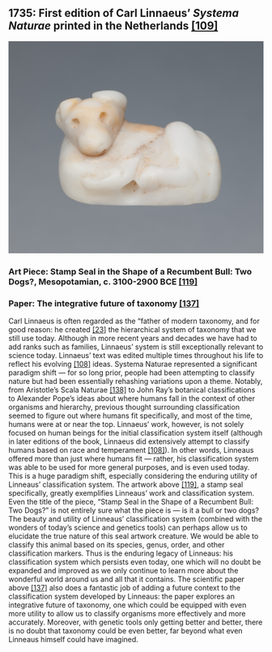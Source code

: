 ## 1735: First edition of Carl Linnaeus’ <em>Systema Naturae</em> printed in the Netherlands [[109]](https://www.biodiversitylibrary.org/item/10277#page/3/mode/1up)

![pic](/images/1735.jpg)

### Art Piece: Stamp Seal in the Shape of a Recumbent Bull: Two Dogs?, Mesopotamian, c. 3100-2900 BCE [[119]](https://hvrd.art/o/292376)

### Paper: The integrative future of taxonomy [[137]](https://frontiersinzoology.biomedcentral.com/articles/10.1186/1742-9994-7-16)

Carl Linnaeus is often regarded as the “father of modern taxonomy, and for good reason: he created [[23]](https://www.britannica.com/topic/Systema-Naturae) the hierarchical system of taxonomy that we still use today. Although in more recent years and decades we have had to add ranks such as families, Linnaeus’ system is still exceptionally relevant to science today. Linnaeus’ text was edited multiple times throughout his life to reflect his evolving [[108]](https://www.environmentandsociety.org/tools/keywords/linnaeuss-systema-naturae) ideas. Systema Naturae represented a significant paradigm shift — for so long prior, people had been attempting to classify nature but had been essentially rehashing variations upon a theme. Notably, from Aristotle’s Scala Naturae [[138]](http://palaeos.com/systematics/greatchainofbeing/scala_naturae.html) to John Ray’s botanical classifications to Alexander Pope’s ideas about where humans fall in the context of other organisms and hierarchy, previous thought surrounding classification seemed to figure out where humans fit specifically, and most of the time, humans were at or near the top. Linnaeus’ work, however, is not solely focused on human beings for the initial classification system itself (although in later editions of the book, Linnaeus did extensively attempt to classify humans based on race and temperament [[108]](https://www.environmentandsociety.org/tools/keywords/linnaeuss-systema-naturae)). In other words, Linneaus offered more than just where humans fit — rather, his classification system was able to be used for more general purposes, and is even used today. This is a huge paradigm shift, especially considering the enduring utility of Linneaus’ classification system. The artwork above [[119]](https://hvrd.art/o/292376), a stamp seal specifically, greatly exemplifies Linneaus’ work and classification system. Even the title of the piece, “Stamp Seal in the Shape of a Recumbent Bull: Two Dogs?” is not entirely sure what the piece is — is it a bull or two dogs? The beauty and utility of Linneaus’ classification system (combined with the wonders of today’s science and genetics tools) can perhaps allow us to elucidate the true nature of this seal artwork creature. We would be able to classify this animal based on its species, genus, order, and other classification markers. Thus is the enduring legacy of Linneaus: his classification system which persists even today, one which will no doubt be expanded and improved as we only continue to learn more about the wonderful world around us and all that it contains. The scientific paper above [[137]](https://frontiersinzoology.biomedcentral.com/articles/10.1186/1742-9994-7-16) also does a fantastic job of adding a future context to the classification system developed by Linneaus: the paper explores an integrative future of taxonomy, one which could be equipped with even more utility to allow us to classify organisms more effectively and more accurately. Moreover, with genetic tools only getting better and better, there is no doubt that taxonomy could be even better, far beyond what even Linneaus himself could have imagined.
